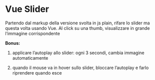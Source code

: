 # Vue Slider

Partendo dal markup della versione svolta in js plain, rifare lo slider ma questa volta usando Vue.
Al click su una thumb, visualizzare in grande l’immagine corrispondente

**Bonus:**

1. applicare l’autoplay allo slider: ogni 3 secondi, cambia immagine automaticamente

2. quando il mouse va in hover sullo slider, bloccare l’autoplay e farlo riprendere quando esce